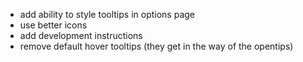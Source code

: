 - add ability to style tooltips in options page
- use better icons
- add development instructions
- remove default hover tooltips (they get in the way of the opentips)
